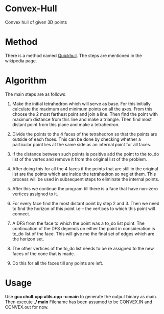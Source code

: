 # Convex-Hull
Convex hull of given 3D points

# Method

There is a method named [Quickhull](https://en.wikipedia.org/wiki/Quickhull). The steps are mentioned in the wikipedia page.

# Algorithm

The main steps are as follows.

1) Make the initial tetrahedron which will serve as base. For this initially calculate the maximum and minimum points on all the axes.
	From this choose the 2 most farthest point and join a line.	Then find the point with maximum distance from this line and make a triangle.
	Then find most distant point from this plane and make a tetrahedron.

2) Divide the points to the 4 faces of the tetrahedron so that the points are outside of each faces. This can be done by checking whether a particular point lies at the same side as an internal point for all faces.

3) If the distance between such points is positive add the point to the to_do list of the vertex and remove it from the original list of the problem.

4) After doing this for all the 4 faces if the points that are still in the original list are the points which are inside the tetrahedron so neglet them. This process will be used in subsequent steps to eliminate the internal points.

5) After this we continue the program till there is a face that have non-zero vertices assigned to it.

6) For every face find the most distant point by step 2 and 3. Then we need to find the horizon of this point i.e – the vertices to which this point will connect.

7) A DFS from the face to which the point was a to_do list point. The continuation of the DFS depends on either the point in consideration is to_do list of the face. This will give me the final set of edges which are the horizon set.

8) The other vertices of the to_do list needs to be re assigned to the new faces of the cone that is made.

9) Do this for all the faces till any points are left.

# Usage
Use **gcc chull.cpp utils.cpp -o main** to generate the output binary as main. Then execute 
    **./ main** 
    Filename has been assumed to be CONVEX.IN and CONVEX.out for now.
